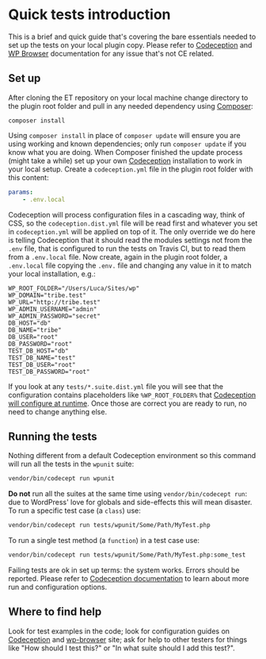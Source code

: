 # Quick tests introduction

This is a brief and quick guide that's covering the bare essentials needed to set up the tests on your local plugin copy.
Please refer to [Codeception](http://codeception.com/docs) and [WP Browser](https://github.com/lucatume/wp-browser) documentation for any issue that's not CE related.

## Set up
After cloning the ET repository on your local machine change directory to the plugin root folder and pull in any needed dependency using [Composer](https://getcomposer.org/):

	composer install

Using `composer install` in place of `composer update` will ensure you are using working and known dependencies; only run `composer update` if you know what you are doing.
When Composer finished the update process (might take a while) set up your own [Codeception](http://codeception.com/) installation to work in your local setup.
Create a `codeception.yml` file in the plugin root folder with this content:

```yaml
params:
	- .env.local
```

Codeception will process configuration files in a cascading way, think of CSS, so the `codeception.dist.yml` file will be read first and whatever you set in `codeception.yml` will be applied on top of it.
The only override we do here is telling Codeception that it should read the modules settings not from the `.env` file, that is configured to run the tests on Travis CI, but to read them from a `.env.local` file.
Now create, again in the plugin root folder, a `.env.local` file copying the `.env.` file and changing any value in it to match your local installation, e.g.:

```
WP_ROOT_FOLDER="/Users/Luca/Sites/wp"
WP_DOMAIN="tribe.test"
WP_URL="http://tribe.test"
WP_ADMIN_USERNAME="admin"
WP_ADMIN_PASSWORD="secret"
DB_HOST="db"
DB_NAME="tribe"
DB_USER="root"
DB_PASSWORD="root"
TEST_DB_HOST="db"
TEST_DB_NAME="test"
TEST_DB_USER="root"
TEST_DB_PASSWORD="root"
```

If you look at any `tests/*.suite.dist.yml` file you will see that the configuration contains placeholders like `%WP_ROOT_FOLDER%` that [Codeception will configure at runtime](http://codeception.com/docs/06-ModulesAndHelpers#Dynamic-Configuration-With-Parameters).
Once those are correct you are ready to run, no need to change anything else.

## Running the tests
Nothing different from a default Codeception environment so this command will run all the tests in the `wpunit` suite:

```bash
vendor/bin/codecept run wpunit
```

**Do not** run all the suites at the same time using `vendor/bin/codecept run`: due to WordPress' love for globals and side-effects this will mean disaster.
To run a specific test case (a `class`) use:

```bash
vendor/bin/codecept run tests/wpunit/Some/Path/MyTest.php
```

To run a single test method (a `function`) in a test case use:

```bash
vendor/bin/codecept run tests/wpunit/Some/Path/MyTest.php:some_test
```

Failing tests are ok in set up terms: the system works. Errors should be reported.
Please refer to [Codeception documentation](http://codeception.com/docs) to learn about more run and configuration options.

## Where to find help
Look for test examples in the code; look for configuration guides on [Codeception](http://codeception.com/ "Codeception - BDD-style PHP testing.") and [wp-browser](https://github.com/lucatume/wp-browser "lucatume/wp-browser · GitHub")  site; ask for help to other testers for things like "How should I test this?" or "In what suite should I add this test?".

